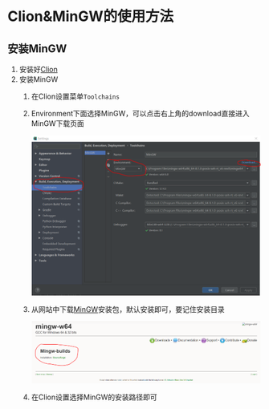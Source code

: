 # Clion&MinGW的使用方法

## 安装MinGW

1. 安装好[Clion](https://www.jetbrains.com/clion/)
2. 安装MinGW
   1. 在Clion设置菜单`Toolchains`
   2. Environment下面选择MinGW，可以点击右上角的download直接进入MinGW下载页面

        ![install](images/install.png)

   3. 从网站中下载[MinGW](http://mingw-w64.org/doku.php/download/mingw-builds)安装包，默认安装即可，要记住安装目录

        ![MinGW](images/MinGW.png)

   4. 在Clion设置选择MinGW的安装路径即可

